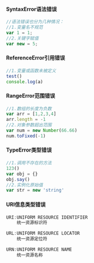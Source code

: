 #### SyntaxError语法错误

````javascript
//语法错误也分为几种情况：
//1.变量名不规范
var 1 = 1;
//2.关键字赋值
var new = 5;
````

#### ReferenceError引用错误

````javascript
//1.变量或函数未被定义
test()
console.log(a)
````

#### RangeError范围错误

````javascript
//1.数组的长度为负数
var arr = [1,2,3,4]
arr.length = -1
//2.对象参数超出范围
var num = new Number(66.66)
num.toFixed(-1)
````

#### TypeError类型错误

````javascript
//1.调用不存在的方法
123()
var obj = {}
obj.say()
//2.实例化原始值
var str = new 'string'
````

#### URI信息类型错误

````javascript
URI:UNIFORM RESOURCE IDENTIFIER  
	统一资源标识符

URL:UNIFORM RESOURCE LOCATOR
	统一资源定位符

URN:UNIFORM RESOURCE NAME
	统一资源名称
````

